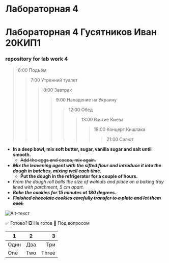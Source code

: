# Лабораторная 4
# Лабораторная 4 Гусятников Иван 20КИП1
### repository for lab work 4 

> 6:00 Подъём
> > 7:00 Утренний туалет
> > > 8:00 Завтрак
> > > >9:00 Нападение на Украину
> > > > >12:00 Обед
> > > > > >13:00 Взятие Киева
> > > > > > >18:00 Концерт Кишлака
> > > > > > > > 21:00 Салют   

-  **In a deep bowl, mix soft butter, sugar, vanilla sugar and salt until smooth.**
    - ~~Add the eggs and cocoa, mix again.~~
- ***Mix the leavening agent with the sifted flour and introduce it into the dough in batches, mixing well each time.***
    - __Put the dough in the refrigerator for a couple of hours.__
- _From the dough roll balls the size of walnuts and place on a baking tray lined with parchment, 5 cm apart._
- ___Bake the cookies for 15 minutes at 180 degrees.___
- ~~*__Finished chocolate cookies carefully transfer to a plate and let them cool.__*~~
       
![Alt-текст](https://cs10.pikabu.ru/post_img/big/2019/11/27/10/1574873982118078973.jpg "Пора мыть жопу")

:white_check_mark: Готово?
:negative_squared_cross_mark: Не готов
:black_square_button: Под вопросом 

| 1 | 2 | 3 |
|----------------|:---------:|----------------:|
| Один | Два | Три |
| One | Two | Three |
